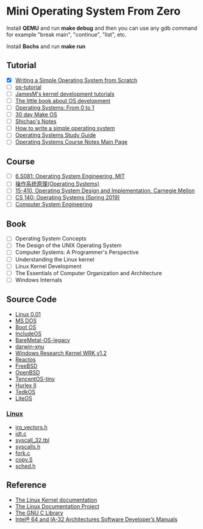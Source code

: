 # Mini Operating System From Zero

Install **QEMU** and run **make debug** and then you can use any gdb command for example "break main", "continue", "list", etc.

Install **Bochs** and run **make run**

## Tutorial

- [x] [Writing a Simple Operating System from Scratch](http://www.cs.bham.ac.uk/~exr/lectures/opsys/10_11/lectures/os-dev.pdf)
- [ ] [os-tutorial](https://github.com/cfenollosa/os-tutorial)
- [ ] [JamesM's kernel development tutorials](http://www.jamesmolloy.co.uk/tutorial_html/index.html)
- [ ] [The little book about OS development](https://littleosbook.github.io/)
- [ ] [Operating Systems: From 0 to 1](https://tuhdo.github.io/os01/)
- [ ] [30 day Make OS](https://github.com/yourtion/30dayMakeOS)
- [ ] [Shichao's Notes](https://notes.shichao.io)
- [ ] [How to write a simple operating system](http://mikeos.sourceforge.net/write-your-own-os.html)
- [ ] [Operating Systems Study Guide](http://faculty.salina.k-state.edu/tim/ossg)
- [ ] [Operating Systems Course Notes Main Page](https://www.cs.uic.edu/~jbell/CourseNotes/OperatingSystems/)

## Course

- [ ] [6.S081: Operating System Engineering, MIT](https://pdos.csail.mit.edu/6.828/)
- [ ] [操作系统原理(Operating Systems)](https://www.coursera.org/learn/os-pku)
- [ ] [15-410, Operating System Design and Implementation, Carnegie Mellon](https://www.cs.cmu.edu/~410/)
- [ ] [CS 140: Operating Systems (Spring 2019)](http://web.stanford.edu/~ouster/cgi-bin/cs140-spring19/index.php)
- [ ] [Computer System Engineering](https://ocw.mit.edu/courses/electrical-engineering-and-computer-science/6-033-computer-system-engineering-spring-2018/)

## Book

- [ ] Operating System Concepts
- [ ] The Design of the UNIX Operating System
- [ ] Computer Systems: A Programmer's Perspective
- [ ] Understanding the Linux kernel
- [ ] Linux Kernel Development
- [ ] The Essentials of Computer Organization and Architecture
- [ ] Windows Internals

## Source Code

* [Linux 0.01](https://mirrors.edge.kernel.org/pub/linux/kernel/Historic/)
* [MS DOS](https://github.com/microsoft/MS-DOS)
* [Boot OS](https://github.com/nanochess/bootOS)
* [IncludeOS](https://github.com/includeos/IncludeOS)
* [BareMetal-OS-legacy](https://github.com/ReturnInfinity/BareMetal-OS-legacy)
* [darwin-xnu](https://github.com/apple/darwin-xnu)
* [Windows Research Kernel WRK v1.2](http://gate.upm.ro/os/LABs/Windows_OS_Internals_Curriculum_Resource_Kit-ACADEMIC/WindowsResearchKernel-WRK/)
* [Reactos](https://github.com/reactos/reactos)
* [FreeBSD](https://github.com/freebsd/freebsd)
* [OpenBSD](https://www.openbsd.org/)
* [TencentOS-tiny](https://github.com/Tencent/TencentOS-tiny)
* [Hurlex II](https://github.com/hurley25/Hurlex-II)
* [TedkOS](https://github.com/TakefiveInteractive/TedkOS)
* [LiteOS](https://gitee.com/LiteOS)

### [Linux](https://github.com/torvalds/linux)

* [irq_vectors.h](https://github.com/torvalds/linux/blob/master/arch/x86/include/asm/irq_vectors.h)
* [idt.c](https://github.com/torvalds/linux/blob/master/arch/x86/kernel/idt.c)
* [syscall_32.tbl](https://github.com/torvalds/linux/blob/master/arch/x86/entry/syscalls/syscall_32.tbl)
* [syscalls.h](https://github.com/torvalds/linux/blob/master/include/linux/syscalls.h)
* [fork.c](https://github.com/torvalds/linux/blob/master/kernel/fork.c)
* [copy.S](https://github.com/torvalds/linux/blob/master/arch/x86/boot/copy.S)
* [sched.h](https://github.com/torvalds/linux/blob/master/include/linux/sched.h)

## Reference

* [The Linux Kernel documentation](https://www.kernel.org/doc/html/latest/)
* [The Linux Documentation Project](https://www.tldp.org)
* [The GNU C Library](https://www.gnu.org/software/libc/manual/html_node)
* [Intel® 64 and IA-32 Architectures Software Developer’s Manuals](https://software.intel.com/en-us/articles/intel-sdm)
